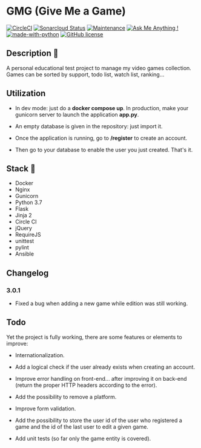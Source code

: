 # GMG (Give Me a Game)
[![CircleCI](https://circleci.com/gh/ecourtial/gmg/tree/master.svg?style=svg)](https://circleci.com/gh/ecourtial/gmg/tree/master) [![Sonarcloud Status](https://sonarcloud.io/api/project_badges/measure?project=gmg&metric=alert_status)](https://sonarcloud.io/dashboard?id=gmg) [![Maintenance](https://img.shields.io/badge/Maintained%3F-yes-green.svg)](https://GitHub.com/ecourtial/gmg/graphs/commit-activity) [![Ask Me Anything !](https://img.shields.io/badge/Ask%20me-anything-1abc9c.svg)](https://GitHub.com/ecourtial/gmg) [![made-with-python](https://img.shields.io/badge/Made%20with-Python-1f425f.svg)](https://www.python.org/) [![GitHub license](https://img.shields.io/github/license/Naereen/StrapDown.js.svg)](https://github.com/ecourtial/gmg/blob/master/LICENSE)

## Description :notebook:

A personal educational test project to manage my video games collection. Games can be sorted by support,
todo list, watch list, ranking...

## Utilization

* In dev mode: just do a __docker compose up__. In production, make your gunicorn server to launch the application __app.py__.

* An empty database is given in the repository: just import it.

* Once the application is running, go to __/register__ to create an account.

* Then go to your database to enable the user you just created. That's it.

## Stack :light_rail:

* Docker
* Nginx
* Gunicorn
* Python 3.7
* Flask
* Jinja 2
* Circle CI
* jQuery
* RequireJS
* unittest
* pylint
* Ansible

## Changelog

### 3.0.1
* Fixed a bug when adding a new game while edition was still working.

## Todo
Yet the project is fully working, there are some features or elements to improve:
* Internationalization.

* Add a logical check if the user already exists when creating an account.

* Improve error handling on front-end... after improving it on back-end (return the proper HTTP headers according to the error).

* Add the possibility to remove a platform.

* Improve form validation.

* Add the possibility to store the user id of the user who registered a game and the id of the last user to edit a given game.

* Add unit tests (so far only the game entity is covered).
